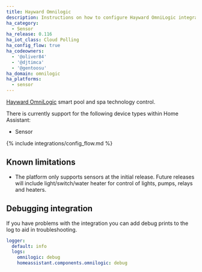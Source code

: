 ```yaml
---
title: Hayward Omnilogic
description: Instructions on how to configure Hayward OmniLogic integration.
ha_category:
  - Sensor
ha_release: 0.116
ha_iot_class: Cloud Polling
ha_config_flow: true
ha_codeowners:
  - '@oliver84'
  - '@djtimca'
  - '@gentoosu'
ha_domain: omnilogic
ha_platforms:
  - sensor
---
```


[Hayward OmniLogic](https://www.hayward-pool.com/shop/en/pools/omnilogic-i-auomni--1) smart pool and spa technology control.

There is currently support for the following device types within Home Assistant:

- Sensor

{% include integrations/config_flow.md %}

## Known limitations

- The platform only supports sensors at the initial release. Future releases will include light/switch/water heater for control of lights, pumps, relays and heaters.

## Debugging integration

If you have problems with the integration you can add debug prints to the log to aid in troubleshooting.

```yaml
logger:
  default: info
  logs:
    omnilogic: debug
    homeassistant.components.omnilogic: debug
